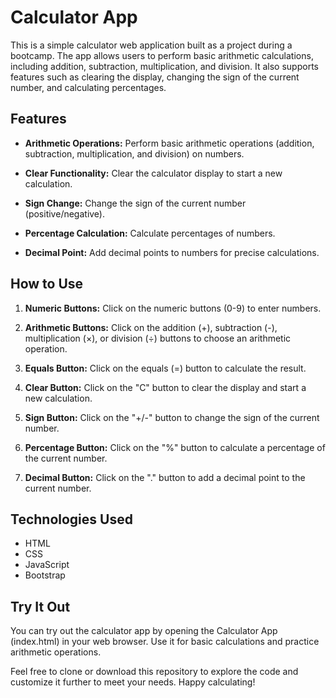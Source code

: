 # Calculator App

This is a simple calculator web application built as a project during a bootcamp. The app allows users to perform basic arithmetic calculations, including addition, subtraction, multiplication, and division. It also supports features such as clearing the display, changing the sign of the current number, and calculating percentages.

## Features

- **Arithmetic Operations:** Perform basic arithmetic operations (addition, subtraction, multiplication, and division) on numbers.

- **Clear Functionality:** Clear the calculator display to start a new calculation.

- **Sign Change:** Change the sign of the current number (positive/negative).

- **Percentage Calculation:** Calculate percentages of numbers.

- **Decimal Point:** Add decimal points to numbers for precise calculations.

## How to Use

1. **Numeric Buttons:** Click on the numeric buttons (0-9) to enter numbers.

2. **Arithmetic Buttons:** Click on the addition (+), subtraction (-), multiplication (×), or division (÷) buttons to choose an arithmetic operation.

3. **Equals Button:** Click on the equals (=) button to calculate the result.

4. **Clear Button:** Click on the "C" button to clear the display and start a new calculation.

5. **Sign Button:** Click on the "+/-" button to change the sign of the current number.

6. **Percentage Button:** Click on the "%" button to calculate a percentage of the current number.

7. **Decimal Button:** Click on the "." button to add a decimal point to the current number.

## Technologies Used

- HTML
- CSS 
- JavaScript
- Bootstrap

## Try It Out

You can try out the calculator app by opening the Calculator App (index.html) in your web browser. Use it for basic calculations and practice arithmetic operations.

Feel free to clone or download this repository to explore the code and customize it further to meet your needs. Happy calculating!
